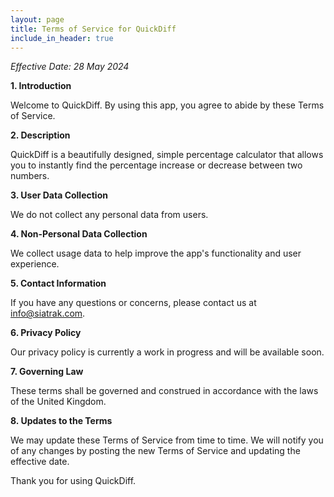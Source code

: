 ```yaml
---
layout: page
title: Terms of Service for QuickDiff
include_in_header: true
---
```


_Effective Date: 28 May 2024_

**1. Introduction**

Welcome to QuickDiff. By using this app, you agree to abide by these Terms of Service.

**2. Description**

QuickDiff is a beautifully designed, simple percentage calculator that allows you to instantly find the percentage increase or decrease between two numbers.

**3. User Data Collection**

We do not collect any personal data from users.

**4. Non-Personal Data Collection**

We collect usage data to help improve the app's functionality and user experience.

**5. Contact Information**

If you have any questions or concerns, please contact us at info@siatrak.com.

**6. Privacy Policy**

Our privacy policy is currently a work in progress and will be available soon.

**7. Governing Law**

These terms shall be governed and construed in accordance with the laws of the United Kingdom.

**8. Updates to the Terms**

We may update these Terms of Service from time to time. We will notify you of any changes by posting the new Terms of Service and updating the effective date.

Thank you for using QuickDiff.
